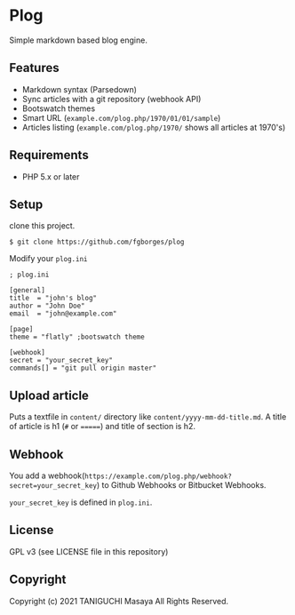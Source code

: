 Plog
================================================================================
Simple markdown based blog engine.

## Features
- Markdown syntax (Parsedown)
- Sync articles with a git repository (webhook API)
- Bootswatch themes
- Smart URL (`example.com/plog.php/1970/01/01/sample`)
- Articles listing (`example.com/plog.php/1970/` shows all articles at 1970's)

## Requirements
- PHP 5.x or later

## Setup
clone this project.

```
$ git clone https://github.com/fgborges/plog
```

Modify your `plog.ini`

```
; plog.ini

[general]
title  = "john's blog"
author = "John Doe"
email  = "john@example.com"

[page]
theme = "flatly" ;bootswatch theme

[webhook]
secret = "your_secret_key"
commands[] = "git pull origin master"
```

## Upload article
Puts a textfile in `content/` directory like `content/yyyy-mm-dd-title.md`.
A title of article is h1 (`#` or `=====`) and title of section is h2.


## Webhook
You add a webhook(`https://example.com/plog.php/webhook?secret=your_secret_key`)
to Github Webhooks or Bitbucket Webhooks.

`your_secret_key` is defined in `plog.ini`.

## License
GPL v3 (see LICENSE file in this repository)

## Copyright
Copyright (c) 2021 TANIGUCHI Masaya All Rights Reserved.
